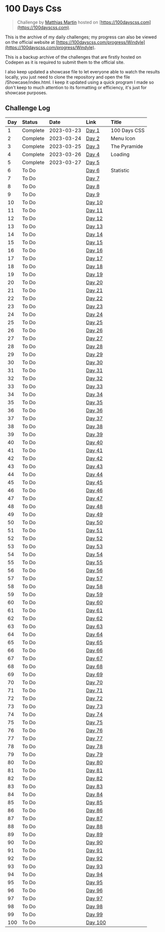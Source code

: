 # 100 Days Css

> Challenge by [Matthias Martin](https://codepen.io/roydigerhund) hosted on [https://100dayscss.com](https://100dayscss.com).

This is the archive of my daily challenges; my progress can also be viewed on the official website at [https://100dayscss.com/progress/Windyle](https://100dayscss.com/progress/Windyle).

This is a backup archive of the challenges that are firstly hosted on Codepen as it is required to submit them to the official site.

I also keep updated a showcase file to let everyone able to watch the results locally, you just need to clone the repository and open the file /Showcase/index.html.
I keep it updated using a quick program I made so don't keep to much attention to its formatting or efficiency, it's just for showcase purposes.

## Challenge Log

| Day | Status   | Date       | Link                                        | Title        |
| :-- | :------- | :--------- | :------------------------------------------ | :----------- |
| 1   | Complete | 2023-03-23 | [Day 1](https://100dayscss.com/days/1/)     | 100 Days CSS |
| 2   | Complete | 2023-03-24 | [Day 2](https://100dayscss.com/days/2/)     | Menu Icon    |
| 3   | Complete | 2023-03-25 | [Day 3](https://100dayscss.com/days/3/)     | The Pyramide |
| 4   | Complete | 2023-03-26 | [Day 4](https://100dayscss.com/days/4/)     | Loading      |
| 5   | Complete | 2023-03-27 | [Day 5](https://100dayscss.com/days/5/)     |              |
| 6   | To Do    |            | [Day 6](https://100dayscss.com/days/6/)     | Statistic    |
| 7   | To Do    |            | [Day 7](https://100dayscss.com/days/7/)     |              |
| 8   | To Do    |            | [Day 8](https://100dayscss.com/days/8/)     |              |
| 9   | To Do    |            | [Day 9](https://100dayscss.com/days/9/)     |              |
| 10  | To Do    |            | [Day 10](https://100dayscss.com/days/10/)   |              |
| 11  | To Do    |            | [Day 11](https://100dayscss.com/days/11/)   |              |
| 12  | To Do    |            | [Day 12](https://100dayscss.com/days/12/)   |              |
| 13  | To Do    |            | [Day 13](https://100dayscss.com/days/13/)   |              |
| 14  | To Do    |            | [Day 14](https://100dayscss.com/days/14/)   |              |
| 15  | To Do    |            | [Day 15](https://100dayscss.com/days/15/)   |              |
| 16  | To Do    |            | [Day 16](https://100dayscss.com/days/16/)   |              |
| 17  | To Do    |            | [Day 17](https://100dayscss.com/days/17/)   |              |
| 18  | To Do    |            | [Day 18](https://100dayscss.com/days/18/)   |              |
| 19  | To Do    |            | [Day 19](https://100dayscss.com/days/19/)   |              |
| 20  | To Do    |            | [Day 20](https://100dayscss.com/days/20/)   |              |
| 21  | To Do    |            | [Day 21](https://100dayscss.com/days/21/)   |              |
| 22  | To Do    |            | [Day 22](https://100dayscss.com/days/22/)   |              |
| 23  | To Do    |            | [Day 23](https://100dayscss.com/days/23/)   |              |
| 24  | To Do    |            | [Day 24](https://100dayscss.com/days/24/)   |              |
| 25  | To Do    |            | [Day 25](https://100dayscss.com/days/25/)   |              |
| 26  | To Do    |            | [Day 26](https://100dayscss.com/days/26/)   |              |
| 27  | To Do    |            | [Day 27](https://100dayscss.com/days/27/)   |              |
| 28  | To Do    |            | [Day 28](https://100dayscss.com/days/28/)   |              |
| 29  | To Do    |            | [Day 29](https://100dayscss.com/days/29/)   |              |
| 30  | To Do    |            | [Day 30](https://100dayscss.com/days/30/)   |              |
| 31  | To Do    |            | [Day 31](https://100dayscss.com/days/31/)   |              |
| 32  | To Do    |            | [Day 32](https://100dayscss.com/days/32/)   |              |
| 33  | To Do    |            | [Day 33](https://100dayscss.com/days/33/)   |              |
| 34  | To Do    |            | [Day 34](https://100dayscss.com/days/34/)   |              |
| 35  | To Do    |            | [Day 35](https://100dayscss.com/days/35/)   |              |
| 36  | To Do    |            | [Day 36](https://100dayscss.com/days/36/)   |              |
| 37  | To Do    |            | [Day 37](https://100dayscss.com/days/37/)   |              |
| 38  | To Do    |            | [Day 38](https://100dayscss.com/days/38/)   |              |
| 39  | To Do    |            | [Day 39](https://100dayscss.com/days/39/)   |              |
| 40  | To Do    |            | [Day 40](https://100dayscss.com/days/40/)   |              |
| 41  | To Do    |            | [Day 41](https://100dayscss.com/days/41/)   |              |
| 42  | To Do    |            | [Day 42](https://100dayscss.com/days/42/)   |              |
| 43  | To Do    |            | [Day 43](https://100dayscss.com/days/43/)   |              |
| 44  | To Do    |            | [Day 44](https://100dayscss.com/days/44/)   |              |
| 45  | To Do    |            | [Day 45](https://100dayscss.com/days/45/)   |              |
| 46  | To Do    |            | [Day 46](https://100dayscss.com/days/46/)   |              |
| 47  | To Do    |            | [Day 47](https://100dayscss.com/days/47/)   |              |
| 48  | To Do    |            | [Day 48](https://100dayscss.com/days/48/)   |              |
| 49  | To Do    |            | [Day 49](https://100dayscss.com/days/49/)   |              |
| 50  | To Do    |            | [Day 50](https://100dayscss.com/days/50/)   |              |
| 51  | To Do    |            | [Day 51](https://100dayscss.com/days/51/)   |              |
| 52  | To Do    |            | [Day 52](https://100dayscss.com/days/52/)   |              |
| 53  | To Do    |            | [Day 53](https://100dayscss.com/days/53/)   |              |
| 54  | To Do    |            | [Day 54](https://100dayscss.com/days/54/)   |              |
| 55  | To Do    |            | [Day 55](https://100dayscss.com/days/55/)   |              |
| 56  | To Do    |            | [Day 56](https://100dayscss.com/days/56/)   |              |
| 57  | To Do    |            | [Day 57](https://100dayscss.com/days/57/)   |              |
| 58  | To Do    |            | [Day 58](https://100dayscss.com/days/58/)   |              |
| 59  | To Do    |            | [Day 59](https://100dayscss.com/days/59/)   |              |
| 60  | To Do    |            | [Day 60](https://100dayscss.com/days/60/)   |              |
| 61  | To Do    |            | [Day 61](https://100dayscss.com/days/61/)   |              |
| 62  | To Do    |            | [Day 62](https://100dayscss.com/days/62/)   |              |
| 63  | To Do    |            | [Day 63](https://100dayscss.com/days/63/)   |              |
| 64  | To Do    |            | [Day 64](https://100dayscss.com/days/64/)   |              |
| 65  | To Do    |            | [Day 65](https://100dayscss.com/days/65/)   |              |
| 66  | To Do    |            | [Day 66](https://100dayscss.com/days/66/)   |              |
| 67  | To Do    |            | [Day 67](https://100dayscss.com/days/67/)   |              |
| 68  | To Do    |            | [Day 68](https://100dayscss.com/days/68/)   |              |
| 69  | To Do    |            | [Day 69](https://100dayscss.com/days/69/)   |              |
| 70  | To Do    |            | [Day 70](https://100dayscss.com/days/70/)   |              |
| 71  | To Do    |            | [Day 71](https://100dayscss.com/days/71/)   |              |
| 72  | To Do    |            | [Day 72](https://100dayscss.com/days/72/)   |              |
| 73  | To Do    |            | [Day 73](https://100dayscss.com/days/73/)   |              |
| 74  | To Do    |            | [Day 74](https://100dayscss.com/days/74/)   |              |
| 75  | To Do    |            | [Day 75](https://100dayscss.com/days/75/)   |              |
| 76  | To Do    |            | [Day 76](https://100dayscss.com/days/76/)   |              |
| 77  | To Do    |            | [Day 77](https://100dayscss.com/days/77/)   |              |
| 78  | To Do    |            | [Day 78](https://100dayscss.com/days/78/)   |              |
| 79  | To Do    |            | [Day 79](https://100dayscss.com/days/79/)   |              |
| 80  | To Do    |            | [Day 80](https://100dayscss.com/days/80/)   |              |
| 81  | To Do    |            | [Day 81](https://100dayscss.com/days/81/)   |              |
| 82  | To Do    |            | [Day 82](https://100dayscss.com/days/82/)   |              |
| 83  | To Do    |            | [Day 83](https://100dayscss.com/days/83/)   |              |
| 84  | To Do    |            | [Day 84](https://100dayscss.com/days/84/)   |              |
| 85  | To Do    |            | [Day 85](https://100dayscss.com/days/85/)   |              |
| 86  | To Do    |            | [Day 86](https://100dayscss.com/days/86/)   |              |
| 87  | To Do    |            | [Day 87](https://100dayscss.com/days/87/)   |              |
| 88  | To Do    |            | [Day 88](https://100dayscss.com/days/88/)   |              |
| 89  | To Do    |            | [Day 89](https://100dayscss.com/days/89/)   |              |
| 90  | To Do    |            | [Day 90](https://100dayscss.com/days/90/)   |              |
| 91  | To Do    |            | [Day 91](https://100dayscss.com/days/91/)   |              |
| 92  | To Do    |            | [Day 92](https://100dayscss.com/days/92/)   |              |
| 93  | To Do    |            | [Day 93](https://100dayscss.com/days/93/)   |              |
| 94  | To Do    |            | [Day 94](https://100dayscss.com/days/94/)   |              |
| 95  | To Do    |            | [Day 95](https://100dayscss.com/days/95/)   |              |
| 96  | To Do    |            | [Day 96](https://100dayscss.com/days/96/)   |              |
| 97  | To Do    |            | [Day 97](https://100dayscss.com/days/97/)   |              |
| 98  | To Do    |            | [Day 98](https://100dayscss.com/days/98/)   |              |
| 99  | To Do    |            | [Day 99](https://100dayscss.com/days/99/)   |              |
| 100 | To Do    |            | [Day 100](https://100dayscss.com/days/100/) |              |
